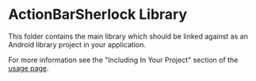 ActionBarSherlock Library
=========================

This folder contains the main library which should be linked against as an
Android library project in your application.

For more information see the "Including In Your Project" section of the
[usage page][1].






 [1]:
http://actionbarsherlock.com/usage.html